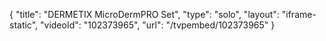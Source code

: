 {
    "title": "DERMETIX MicroDermPRO Set",
    "type": "solo",
    "layout": "iframe-static",
    "videoId": "102373965",
    "url": "\/tvpembed\/102373965"
}